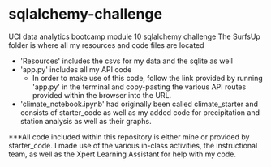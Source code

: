 # sqlalchemy-challenge
UCI data analytics bootcamp module 10 sqlalchemy challenge
The SurfsUp folder is where all my resources and code files are located
- 'Resources' includes the csvs for my data and the sqlite as well
- 'app.py' includes all my API code
  - In order to make use of this code, follow the link provided by running 'app.py' in the terminal and copy-pasting the various API routes provided within the browser into the URL. 
- 'climate_notebook.ipynb' had originally been called climate_starter and consists of starter_code as well as my added code for precipitation and station analysis as well as their graphs.

***All code included within this repository is either mine or provided by starter_code. I made use of the various in-class activities, the instructional team, as well as the Xpert Learning Assistant for help with my code. 
